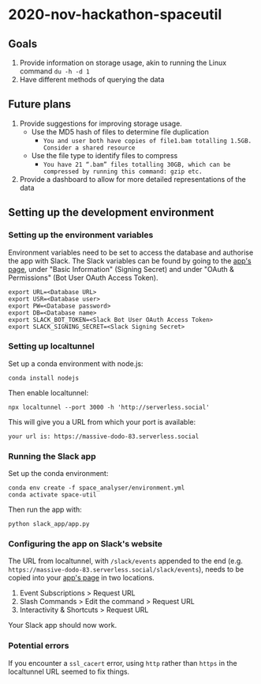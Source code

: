 # 2020-nov-hackathon-spaceutil

## Goals

1. Provide information on storage usage, akin to running the Linux command `du -h -d 1`
2. Have different methods of querying the data

## Future plans

1. Provide suggestions for improving storage usage.
    * Use the MD5 hash of files to determine file duplication
        * `You and user both have copies of file1.bam totalling 1.5GB. Consider a shared resource`
    * Use the file type to identify files to compress
        * `You have 21 “.bam” files totalling 30GB, which can be compressed by running this command: gzip etc.`
2. Provide a dashboard to allow for more detailed representations of the data

## Setting up the development environment

### Setting up the environment variables

Environment variables need to be set to access the database and authorise the app with Slack.
The Slack variables can be found by going to the [app's page](https://api.slack.com/apps), under "Basic Information" (Signing Secret) and under "OAuth & Permissions" (Bot User OAuth Access Token).

```
export URL=<Database URL>
export USR=<Database user>
export PW=<Database password>
export DB=<Database name>
export SLACK_BOT_TOKEN=<Slack Bot User OAuth Access Token>
export SLACK_SIGNING_SECRET=<Slack Signing Secret>
```

### Setting up localtunnel

Set up a conda environment with node.js:

```
conda install nodejs
```

Then enable localtunnel:

```
npx localtunnel --port 3000 -h 'http://serverless.social'
```

This will give you a URL from which your port is available:

```
your url is: https://massive-dodo-83.serverless.social
```

### Running the Slack app

Set up the conda environment:

```
conda env create -f space_analyser/environment.yml
conda activate space-util
```

Then run the app with:

```
python slack_app/app.py
```

### Configuring the app on Slack's website

The URL from localtunnel, with `/slack/events` appended to the end (e.g. `https://massive-dodo-83.serverless.social/slack/events`), needs to be copied into your [app's page](https://api.slack.com/apps) in two locations.

1. Event Subscriptions > Request URL
2. Slash Commands > Edit the command > Request URL
3. Interactivity & Shortcuts > Request URL

Your Slack app should now work.

### Potential errors

If you encounter a `ssl_cacert` error, using `http` rather than `https` in the localtunnel URL seemed to fix things.
